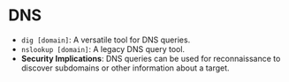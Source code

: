 # DNS

- `dig [domain]`: A versatile tool for DNS queries.
- `nslookup [domain]`: A legacy DNS query tool.
- **Security Implications**: DNS queries can be used for reconnaissance to discover subdomains or other information about a target.
